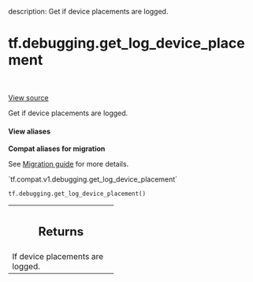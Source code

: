 description: Get if device placements are logged.

<div itemscope itemtype="http://developers.google.com/ReferenceObject">
<meta itemprop="name" content="tf.debugging.get_log_device_placement" />
<meta itemprop="path" content="Stable" />
</div>

# tf.debugging.get_log_device_placement

<!-- Insert buttons and diff -->

<table class="tfo-notebook-buttons tfo-api nocontent" align="left">

</table>

<a target="_blank" class="external" href="/code/stable/tensorflow/python/eager/context.py">View source</a>



Get if device placements are logged.


<section class="expandable">
  <h4 class="showalways">View aliases</h4>
  <p>
<b>Compat aliases for migration</b>
<p>See
<a href="https://www.tensorflow.org/guide/migrate">Migration guide</a> for
more details.</p>
<p>`tf.compat.v1.debugging.get_log_device_placement`</p>
</p>
</section>

<pre class="devsite-click-to-copy prettyprint lang-py tfo-signature-link">
<code>tf.debugging.get_log_device_placement()
</code></pre>



<!-- Placeholder for "Used in" -->


<!-- Tabular view -->
 <table class="responsive fixed orange">
<colgroup><col width="214px"><col></colgroup>
<tr><th colspan="2"><h2 class="add-link">Returns</h2></th></tr>
<tr class="alt">
<td colspan="2">
If device placements are logged.
</td>
</tr>

</table>


